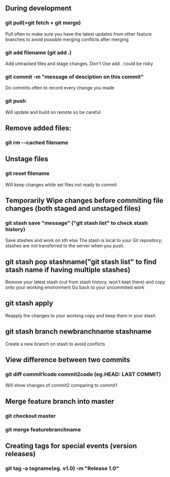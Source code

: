 
## During development
### git pull(=git fetch + git merge)
Pull often to make sure you have the latest updates from other feature branches to avoid possible merging conflicts after merging
### git add filename (git add .)
Add untracked files and stage changes. Don't Use add .  could be risky
### git commit -m "message of desciption on this commit"
Do commits often to record every change you made
### git push 
Will update and build on remote so be careful


## Remove added files:
### git rm --cached filename

## Unstage files 
### git reset filename
Will keep changes while set files not ready to commit

## Temporarily Wipe changes before commiting file changes (both staged and unstaged files)
### git stash save "message" ("git stash list" to check stash history)
Save stashes and work on sth else
The stash is local to your Git repository; stashes are not transferred to the server when you push.
## git stash pop stashname("git stash list" to find stash name if having multiple stashes)
Remove your latest stash (cut from stash history, won't kept there) and copy onto your working environment
Go back to your uncommited work
## git stash apply
Reapply the changes to your working copy and keep them in your stash
## git stash branch newbranchname stashname
Create a new branch on stash to avoid conflicts

## View difference between two commits
### git diff commit1code commit2code (eg.HEAD: LAST COMMIT)
Will show changes of commit2 comparing to commit1

## Merge feature branch into master
### git checkout master
### git merge featurebranchname

## Creating tags for special events (version releases)
### git tag -a tagname(eg. v1.0) -m "Release 1.0"
